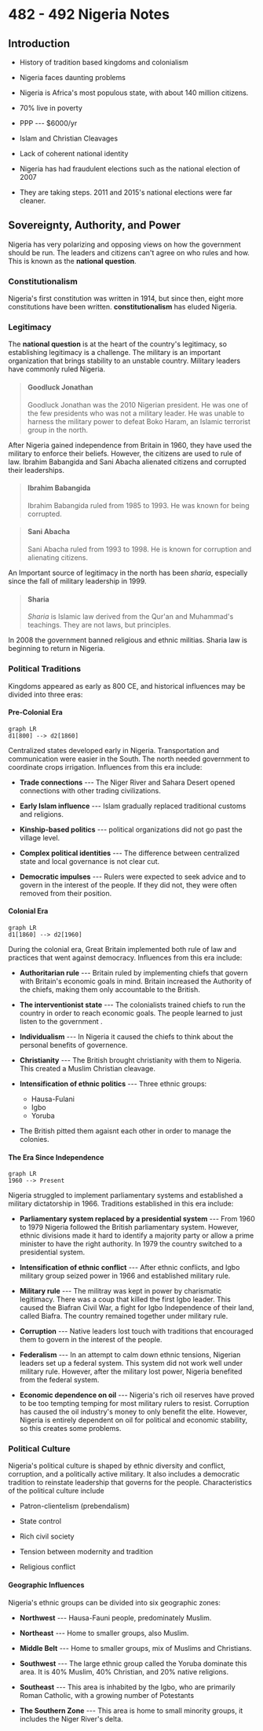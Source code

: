 # 482 - 492 Nigeria Notes
## Introduction
 - History of tradition based kingdoms and colonialism
 - Nigeria faces daunting problems
 - Nigeria is Africa's most populous state, with about  140 million citizens.
 - 70% live in poverty
 - PPP --- $6000/yr
 - Islam and Christian Cleavages
 - Lack of coherent national identity
 - Nigeria has had fraudulent elections such as the national election of 2007

 - They are taking steps. 2011 and 2015's national elections were far cleaner.

## Sovereignty, Authority, and Power
Nigeria has very polarizing and opposing views on how the government should be run. The leaders and citizens can't agree on who rules and how. This is known as the **national question**.
### Constitutionalism
Nigeria's first constitution was written in 1914, but since then, eight more constitutions have been written. **constitutionalism** has eluded Nigeria.
### Legitimacy
The **national question** is at the heart of the country's legitimacy, so establishing legitimacy is a challenge. The military is an important organization that brings stability to an unstable country. Military leaders have commonly ruled Nigeria.

>#### Goodluck Jonathan
>Goodluck Jonathan was the 2010 Nigerian president. He was one of the few presidents who was not a military leader. He was unable to harness the military power to defeat Boko Haram, an Islamic terrorist group in the north.

After Nigeria gained independence from Britain in  1960, they have used the military to enforce their beliefs. However, the citizens are used to rule of law. Ibrahim Babangida and Sani Abacha alienated citizens and corrupted their leaderships.

>#### Ibrahim Babangida
>Ibrahim Babangida ruled from 1985 to 1993. He was known for being corrupted.

>#### Sani Abacha
>Sani Abacha ruled from 1993 to 1998. He is known for corruption and alienating citizens.

An Important source of legitimacy in the north has been *sharia*, especially since the fall of military leadership in 1999.

>#### Sharia
> *Sharia* is Islamic law derived from the Qur'an and Muhammad's teachings. They are not laws, but principles.

In 2008 the government banned religious and ethnic militias. Sharia law is beginning to return in Nigeria.

### Political Traditions
Kingdoms appeared as early as 800 CE, and historical influences may be divided into three eras:

#### Pre-Colonial Era
```mermaid
graph LR
d1[800] --> d2[1860]
```
Centralized states developed early in Nigeria. Transportation and communication were easier in the South. The north needed government to coordinate crops irrigation. Influences from this era include:
- **Trade connections** --- The Niger River and Sahara Desert opened connections with other trading civilizations.
- **Early Islam influence** --- Islam gradually replaced traditional customs and religions.
- **Kinship-based politics** --- political organizations did not go past the village level.
- **Complex political identities** --- The difference between centralized state and local governance is not clear cut.

- **Democratic impulses** --- Rulers were expected to seek advice and to govern in the interest of the people. If they did not, they were often removed from their position.
#### Colonial Era
```mermaid
graph LR
d1[1860] --> d2[1960]
```
During the colonial era, Great Britain implemented both rule of law and practices that went against democracy. Influences from this era include:
 - **Authoritarian rule** --- Britain ruled by implementing chiefs that govern with Britain's economic goals in mind. Britain increased the Authority of the chiefs, making them only accountable to the British.
 - **The interventionist state** --- The colonialists trained chiefs to run the country in order to reach economic goals. The people learned to just listen to the government .
 - **Individualism** --- In Nigeria it caused the chiefs to think about the personal benefits of governence.
 - **Christianity** --- The British brought christianity with them to Nigeria. This created a Muslim Christian cleavage.

 - **Intensification of ethnic politics** --- Three ethnic groups:
	 - Hausa-Fulani
	 - Igbo
	 - Yoruba
- The British pitted them agaisnt each other in order to manage the colonies.

#### The Era Since Independence
```mermaid
graph LR
1960 --> Present
```
Nigeria struggled to implement parliamentary systems and established a military dictatorship in 1966. Traditions established in this era include:

 - **Parliamentary system replaced by a presidential system** --- From 1960 to 1979 Nigeria followed the British parliamentary system. However, ethnic divisions made it hard to identify a majority party or allow a prime minister to have the right authority. In 1979 the country switched to a presidential system.
 - **Intensification of ethnic conflict** --- After ethnic conflicts, and Igbo military group seized power in 1966 and established military rule.
 - **Military rule** --- The militray was kept in power by charismatic legitimacy. There was a coup that killed the first Igbo leader. This caused the Biafran Civil War, a fight for Igbo Independence of their land, called Biafra. The country remained together under military rule.
 - **Corruption** --- Native leaders lost touch with traditions that encouraged them to govern in the interest of the people.

 - **Federalism** --- In an attempt to calm down ethnic tensions, Nigerian leaders set up a federal system. This system did not work well under military rule. However, after the military lost power, Nigeria benefited from the federal system.
 - **Economic dependence on oil** --- Nigeria's rich oil reserves have proved to be too tempting temping for most military rulers to resist. Corruption has caused the oil industry's money to only benefit the elite. However, Nigeria is entirely dependent on oil for political and economic stability, so this creates some problems.

### Political Culture
Nigeria's political culture is shaped by ethnic diversity and conflict, corruption, and a politically active military. It also includes a democratic tradition to reinstate leadership that governs for the people. Characteristics of the political culture include
 - Patron-clientelism (prebendalism)
 - State control
 - Rich civil society
 - Tension between modernity and tradition

 - Religious conflict
#### Geographic Influences
Nigeria's ethnic groups can be divided into six geographic zones:
 - **Northwest** --- Hausa-Fauni people, predominately Muslim.
 - **Northeast** --- Home to smaller groups, also Muslim.
 - **Middle Belt** --- Home to smaller groups, mix of Muslims and Christians.
 - **Southwest** --- The large ethnic group called the Yoruba dominate this area. It is 40% Muslim, 40% Christian, and 20% native religions.
 - **Southeast** --- This area is inhabited by the Igbo, who are primarily Roman Catholic, with a growing number of Potestants

 - **The Southern Zone** --- This area is home to small minority groups, it includes the Niger River's delta.
<!--stackedit_data:
eyJoaXN0b3J5IjpbMTUwOTM1OTg0NSwzMDQ5MTUwMDUsOTkzMT
k3NTc5LDc5MTEzODc0NCwyMTA1MzEwNDg4LC0xNTIzODg1NzQx
LDE1OTY3MjA1MTcsLTIyNjIyMjA4N119
-->
